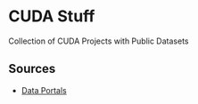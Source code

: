 # CUDA Stuff

Collection of CUDA Projects with Public Datasets

## **Sources**

- [Data Portals](https://dataportals.org/)